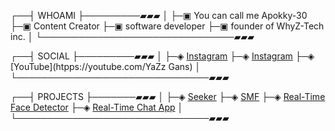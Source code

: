 ┌──┤ WHOAMI ├─────────▰▰▰
│
├─▣ You can call me Apokky-30
├─▣ Content Creator
├─▣ software developer
├─▣ founder of WhyZ-Tech inc.
│
└───────────────────────────────▰▰▰

┌──┤ SOCIAL ├─────────▰▰▰
│
├─◈ [Instagram](https://instagram.com/apokky_)
├─◈ [Instagram](https://instagram.com/whyz.tech)
├─◈ [YouTube](htpps://youtube.com/YaZz Gans)
│
└───────────────────────────────▰▰▰

┌──┤ PROJECTS ├───────▰▰▰
│
├─◈ [Seeker](https://github.com/Apokky-30/seeker-v1.2.7)
├─◈ [SMF](https://github.com/Apokky-30/SMF-v1.3)
├─◈ [Real-Time Face Detector](https://github.com/Apokky-30/Real-Time-Face-Detector)
├─◈ [Real-Time Chat App](https://github.com/Apokky-30/Real-Time-Chat-App)
│
└───────────────────────────────▰▰▰
